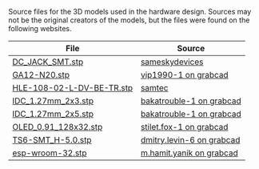 Source files for the 3D models used in the hardware design.
Sources may not be the original creators of the models, but the files were found on the following websites.

| File | Source |
| ---- | ------ |
|[DC_JACK_SMT.stp](DC_JACK_SMT.stp) | [sameskydevices](https://www.sameskydevices.com/product/resource/digikey3dmodel/pj-002ah-smt-tr) |
|[GA12-N20.stp](GA12-N20.stp) | [vip1990-1 on grabcad](https://grabcad.com/library/ga12-n20-motor-1) |
|[HLE-108-02-L-DV-BE-TR.stp](HLE-108-02-L-DV-BE-TR.stp) | [samtec](https://www.samtec.com/products/hle-108-02-l-dv-be-tr) |
|[IDC_1.27mm_2x3.stp](IDC_1.27mm_2x3.stp) | [bakatrouble-1 on grabcad](https://grabcad.com/library/idc-box-header-1-27mm-1) |
|[IDC_1.27mm_2x5.stp](IDC_1.27mm_2x5.stp) | [bakatrouble-1 on grabcad](https://grabcad.com/library/idc-box-header-1-27mm-1) |
|[OLED_0.91_128x32.stp](OLED_0.91_128x32.stp) | [stilet.fox-1 on grabcad](https://grabcad.com/library/oled-0-91-128x32-1) |
|[TS6-SMT_H-5.0.stp](TS6-SMT_H-5.0.stp) | [dmitry.levin-6 on grabcad](https://grabcad.com/library/tactile-switches-6mm-smt-1) |
|[esp-wroom-32.stp](esp-wroom-32.stp) | [m.hamit.yanik on grabcad](https://grabcad.com/library/esp-wroom-32-3d-step-and-iges-models-1) |

